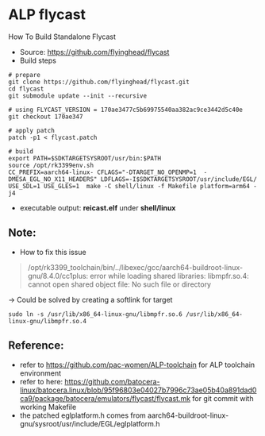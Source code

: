 # ALP flycast

How To Build Standalone Flycast

- Source: https://github.com/flyinghead/flycast
- Build steps
```	
# prepare
git clone https://github.com/flyinghead/flycast.git
cd flycast
git submodule update --init --recursive
 
# using FLYCAST_VERSION = 170ae3477c5b69975540aa382ac9ce3442d5c40e
git checkout 170ae347
 
# apply patch 
patch -p1 < flycast.patch

# build
export PATH=$SDKTARGETSYSROOT/usr/bin:$PATH
source /opt/rk3399env.sh
CC_PREFIX=aarch64-linux- CFLAGS="-DTARGET_NO_OPENMP=1  -DMESA_EGL_NO_X11_HEADERS" LDFLAGS=-I$SDKTARGETSYSROOT/usr/include/EGL/  USE_SDL=1 USE_GLES=1  make -C shell/linux -f Makefile platform=arm64 -j4
```
- executable output:
	**reicast.elf** under **shell/linux**

## Note:
- How to fix this issue
> /opt/rk3399_toolchain/bin/../libexec/gcc/aarch64-buildroot-linux-gnu/8.4.0/cc1plus: error while loading shared libraries: libmpfr.so.4: cannot open shared object file: No such file or directory

-> Could be solved by creating a softlink for target
```
sudo ln -s /usr/lib/x86_64-linux-gnu/libmpfr.so.6 /usr/lib/x86_64-linux-gnu/libmpfr.so.4
```
## Reference:
- refer to https://github.com/pac-women/ALP-toolchain for ALP toolchain environment
- refer to here: https://github.com/batocera-linux/batocera.linux/blob/95f96803e04027b7996c73ae05b40a891dad0ca9/package/batocera/emulators/flycast/flycast.mk for git commit with working Makefile
- the patched eglplatform.h comes from aarch64-buildroot-linux-gnu/sysroot/usr/include/EGL/eglplatform.h
